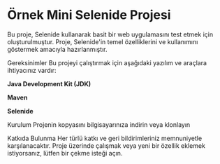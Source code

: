 <h1>Örnek Mini Selenide Projesi</h1>
Bu proje, Selenide kullanarak basit bir web uygulamasını test etmek için oluşturulmuştur. Proje, Selenide'in temel özelliklerini ve kullanımını göstermek amacıyla hazırlanmıştır.


Gereksinimler
Bu projeyi çalıştırmak için aşağıdaki yazılım ve araçlara ihtiyacınız vardır:

<strong>Java Development Kit (JDK)

Maven

Selenide</strong>

Kurulum
Projenin kopyasını bilgisayarınıza indirin veya klonlayın

Katkıda Bulunma
Her türlü katkı ve geri bildirimleriniz memnuniyetle karşılanacaktır. Proje üzerinde çalışmak veya yeni bir özellik eklemek istiyorsanız, lütfen bir çekme isteği açın.
